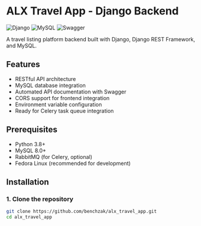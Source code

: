 # ALX Travel App - Django Backend

![Django](https://img.shields.io/badge/Django-092E20?style=for-the-badge&logo=django&logoColor=white)
![MySQL](https://img.shields.io/badge/MySQL-005C84?style=for-the-badge&logo=mysql&logoColor=white)
![Swagger](https://img.shields.io/badge/Swagger-85EA2D?style=for-the-badge&logo=Swagger&logoColor=white)

A travel listing platform backend built with Django, Django REST Framework, and MySQL.

## Features

- RESTful API architecture
- MySQL database integration
- Automated API documentation with Swagger
- CORS support for frontend integration
- Environment variable configuration
- Ready for Celery task queue integration

## Prerequisites

- Python 3.8+
- MySQL 8.0+
- RabbitMQ (for Celery, optional)
- Fedora Linux (recommended for development)

## Installation

### 1. Clone the repository

```bash
git clone https://github.com/benchzak/alx_travel_app.git
cd alx_travel_app